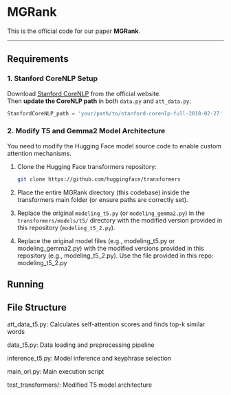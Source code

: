 # MGRank

This is the official code for our paper **MGRank**.

---

## Requirements

### 1. Stanford CoreNLP Setup

Download [Stanford CoreNLP](https://stanfordnlp.github.io/CoreNLP/) from the official website.  
Then **update the CoreNLP path** in both `data.py` and `att_data.py`:

```python
StanfordCoreNLP_path = 'your/path/to/stanford-corenlp-full-2018-02-27'
```
### 2. Modify T5 and Gemma2 Model Architecture
You need to modify the Hugging Face model source code to enable custom attention mechanisms.
1. Clone the Hugging Face transformers repository:

    ```bash
    git clone https://github.com/huggingface/transformers
    ```

2. Place the entire MGRank directory (this codebase) inside the transformers main folder (or ensure paths are correctly set).

3. Replace the original `modeling_t5.py` (or `modeling_gemma2.py`) in the `transformers/models/t5/` directory with the modified version provided in this repository (`modeling_t5_2.py`).

4. Replace the original model files (e.g., modeling_t5.py or modeling_gemma2.py) with the modified versions provided in this repository (e.g., modeling_t5_2.py).
   Use the file provided in this repo:
 modeling_t5_2.py

## Running

## File Structure
att_data_t5.py: Calculates self-attention scores and finds top-k similar words

data_t5.py: Data loading and preprocessing pipeline

inference_t5.py: Model inference and keyphrase selection

main_ori.py: Main execution script

test_transformers/: Modified T5 model architecture
